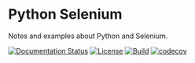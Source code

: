 Python Selenium
===============

Notes and examples about Python and Selenium.

[![Documentation Status](https://readthedocs.org/projects/pysel/badge/?version=latest)](https://pysel.readthedocs.io/en/latest/?badge=latest)
[![License](https://img.shields.io/badge/license-GPL%20(%3E%3D%202)-blue)](https://www.gnu.org/licenses/gpl-3.0.txt)
[![Build](https://travis-ci.org/shmakovpn/python-selenium.svg?branch=master)](https://travis-ci.org/shmakovpn/python-selenium)
[![codecov](https://codecov.io/gh/shmakovpn/python-selenium/branch/master/graph/badge.svg)](https://codecov.io/gh/shmakovpn/python-selenium)
